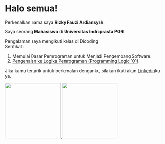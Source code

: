
# Halo semua! 

Perkenalkan nama saya **Rizky Fauzi Ardiansyah**.

Saya seorang **Mahasiswa** di **Universitas Indraprasta PGRI**

Pengalaman saya mengikuti kelas di Dicoding  
Serifikat :   
1. [Memulai Dasar Pemrograman untuk Menjadi Pengembang Software](https://www.dicoding.com/certificates/QLZ9106ODP5D).  
2. [Pengenalan ke Logika Pemrograman (Programming Logic 101)](https://www.dicoding.com/certificates/07Z656EWRXQR).

Jika kamu tertarik untuk berkenalan denganku, silakan ikuti akun [Linkedin](https://www.linkedin.com/in/rizky-fauzi-847828220/)ku ya.

<p align="left">
<a href="https://github.com/Rizky0606">
  <img height="180em" src="https://github-readme-stats-eight-theta.vercel.app/api?username=gilangadhan&show_icons=true&theme=algolia&include_all_commits=true&count_private=true"/>
  <img height="180em" src="https://github-readme-stats-eight-theta.vercel.app/api/top-langs/?username=gilangadhan&layout=compact&langs_count=8&theme=algolia"/>
</a>
</p>
